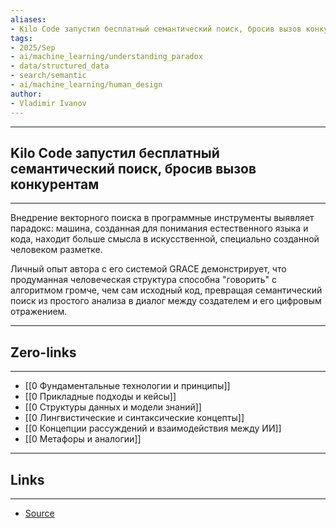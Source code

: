 ```yaml
---
aliases: 
- Kilo Code запустил бесплатный семантический поиск, бросив вызов конкурентам
tags:
- 2025/Sep
- ai/machine_learning/understanding_paradox
- data/structured_data
- search/semantic
- ai/machine_learning/human_design
author:
- Vladimir Ivanov
---
```

-----
##  Kilo Code запустил бесплатный семантический поиск, бросив вызов конкурентам
-----
Внедрение векторного поиска в программные инструменты выявляет парадокс: машина, созданная для понимания естественного языка и кода, находит больше смысла в искусственной, специально созданной человеком разметке. 

Личный опыт автора с его системой GRACE демонстрирует, что продуманная человеческая структура способна "говорить" с алгоритмом громче, чем сам исходный код, превращая семантический поиск из простого анализа в диалог между создателем и его цифровым отражением.  

---
## Zero-links
---
- [[0 Фундаментальные технологии и принципы]]
- [[0 Прикладные подходы и кейсы]]
- [[0 Структуры данных и модели знаний]]
- [[0 Лингвистические и синтаксические концепты]]
- [[0 Концепции рассуждений и взаимодействия между ИИ]]
- [[0 Метафоры и аналогии]]

---
## Links
---
- [Source](https://t.me/turboproject/2181)